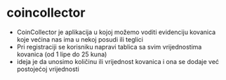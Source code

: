 # coincollector

- CoinCollector je aplikacija u kojoj možemo voditi evidenciju kovanica koje većina nas ima u nekoj posudi ili teglici
- Pri registraciji se korisniku napravi tablica sa svim vrijednostima kovanica (od 1 lipe do 25 kuna)
- ideja je da unosimo količinu ili vrijednost kovanica i ona se dodaje već postojećoj vrijednosti

